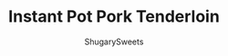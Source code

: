 ---
layout: ../../layouts/MarkdownPostLayout.astro
title: Instant Pot Pork Tenderloin
author: ShugarySweets
pubDate: 2020-01-24
description: "Tender sliced Instant Pot Balsamic Glazed Pork Tenderloin. You&#x27;ll love this easy weeknight dinner recipe!"
image_url: https://www.shugarysweets.com/wp-content/uploads/2020/01/instant-pot-pork-tenderloin-3.jpg
tags: ["Main Dish","American"]
calories: 124
protein: 6
carbohydrates: 15
fats: 4
fiber: 0
ingredients: ["2 Tablespoons olive oil","2 pork tenderloins (about 2 pounds total)","1 teaspoon kosher salt","1/2 teaspoon black pepper","2 teaspoons Italian seasoning","3 cloves garlic, pressed","1 1/4 cup water, divided","2 Tablespoons soy sauce","1/2 cup light brown sugar, packed","1/4 cup balsamic vinegar","2 Tablespoons cornstarch"]
serves: 8
time: "21 minutes"
prepTime: "5 minutes"
instructions: ["In a small bowl, combine salt, pepper, and Italian seasoning. Rub olive oil over tenderloins and season with seasoning mix.","Set pressure cooker to \"SAUTE.\" Add pressed garlic and tenderloins to the pot. Brown the meat, turning every 1-2 minutes until tenderloins have browned (this took about 6 minutes).","Remove the meat from the pot and add 1 cup of water. Using a wooden spoon, deglaze the bottom of the instant pot by scraping up the browned bits of meat, while still on saute. Press cancel.","Add in soy sauce, brown sugar and balsamic vinegar. Whisk together with the water in the pot and add the pork tenderloins back to the Instant Pot.","Lock the lid in place, making sure the venting valve is set to \"SEALING.\"","Select HIGH PRESSURE for a cook time of 10 minutes.","When the cook time is done, allow the food to naturally release pressure for 10 minutes (this means don't touch a thing)! Then, turn the valve to venting, and do a quick release of pressure. Remove the lid and place the pork on a cutting board.","While the pork rests on the cutting board, turn the instant pot back on \"SAUTE.\"","In a small bowl, whisk together the corn starch with remaining 1/4 cup cold water. Add to the pot and cook for about 2 minutes, whisking until thick and bubbly.","Slice the pork tenderloin and drizzle the balsamic glaze over the top. ENJOY."]
nutrition: ["124 calories","15 grams carbohydrates","16 milligrams cholesterol","4 grams fat","0 grams fiber","6 grams protein","1 grams saturated fat","395 milligrams sodium","12 grams sugar","0 grams trans fat","3 grams unsaturated fat"]
---